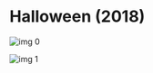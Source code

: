 # Halloween (2018)

![img 0](https://i.imgur.com/SLxItim.jpg)

![img 1](https://i.imgur.com/VqXtA4B.jpg)

